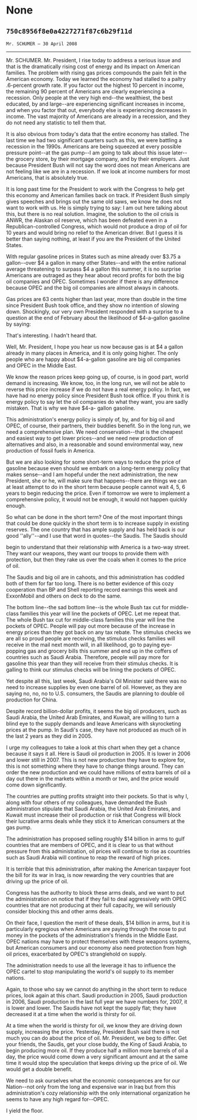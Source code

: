 # None
## `750c8956f8e0a4227271f87c6b29f11d`
`Mr. SCHUMER — 30 April 2008`

---


Mr. SCHUMER. Mr. President, I rise today to address a serious issue 
and that is the dramatically rising cost of energy and its impact on 
American families. The problem with rising gas prices compounds the 
pain felt in the American economy. Today we learned the economy had 
stalled to a paltry .6-percent growth rate. If you factor out the 
highest 10 percent in income, the remaining 90 percent of Americans are 
clearly experiencing a recession. Only people at the very high end--the 
wealthiest, the best educated, by and large--are experiencing 
significant increases in income, and when you factor that out, 
everybody else is experiencing decreases in income. The vast majority 
of Americans are already in a recession, and they do not need any 
statistic to tell them that.

It is also obvious from today's data that the entire economy has 
stalled. The last time we had two significant quarters such as this, we 
were battling a recession in the 1990s. Americans are being squeezed at 
every possible pressure point--at the gas pump--I am going to talk 
about this issue later--the grocery store, by their mortgage company, 
and by their employers. Just because President Bush will not say the 
word does not mean Americans are not feeling like we are in a 
recession. If we look at income numbers for most Americans, that is 
absolutely true.

It is long past time for the President to work with the Congress to 
help get this economy and American families back on track. If President 
Bush simply gives speeches and brings out the same old saws, we know he 
does not want to work with us. He is simply trying to say: I am out 
here talking about this, but there is no real solution. Imagine, the 
solution to the oil crisis is ANWR, the Alaskan oil reserve, which has 
been defeated even in a Republican-controlled Congress, which would not 
produce a drop of oil for 10 years and would bring no relief to the 
American driver. But I guess it is better than saying nothing, at least 
if you are the President of the United States.

With regular gasoline prices in States such as mine already over 
$3.75 a gallon--over $4 a gallon in many other States--and with the 
entire national average threatening to surpass $4 a gallon this summer, 
it is no surprise Americans are outraged as they hear about record 
profits for both the big oil companies and OPEC. Sometimes I wonder if 
there is any difference because OPEC and the big oil companies are 
almost always in cahoots.

Gas prices are 63 cents higher than last year, more than double in 
the time since President Bush took office, and they show no intention 
of slowing down. Shockingly, our very own President responded with a 
surprise to a question at the end of February about the likelihood of 
$4-a-gallon gasoline by saying:




 That's interesting. I hadn't heard that.


Well, Mr. President, I hope you hear us now because gas is at $4 a 
gallon already in many places in America, and it is only going higher. 
The only people who are happy about $4-a-gallon gasoline are big oil 
companies and OPEC in the Middle East.

We know the reason prices keep going up, of course, is in good part, 
world demand is increasing. We know, too, in the long run, we will not 
be able to reverse this price increase if we do not have a real energy 
policy. In fact, we have had no energy policy since President Bush took 
office. If you think it is energy policy to say let the oil companies 
do what they want, you are sadly mistaken. That is why we have $4-a-
gallon gasoline.

This administration's energy policy is simply of, by, and for big oil 
and OPEC, of course, their partners, their buddies benefit. So in the 
long run, we need a comprehensive plan. We need conservation--that is 
the cheapest and easiest way to get lower prices--and we need new 
production of alternatives and also, in a reasonable and sound 
environmental way, new production of fossil fuels in America.

But we are also looking for some short-term ways to reduce the price 
of gasoline because even should we embark on a long-term energy policy 
that makes sense--and I am hopeful under the next administration, the 
new President, she or he, will make sure that happens--there are things 
we can at least attempt to do in the short term because people cannot 
wait 4, 5, 6 years to begin reducing the price. Even if tomorrow we 
were to implement a comprehensive policy, it would not be enough, it 
would not happen quickly enough.

So what can be done in the short term? One of the most important 
things that could be done quickly in the short term is to increase 
supply in existing reserves. The one country that has ample supply and 
has held back is our good ''ally''--and I use that word in quotes--the 
Saudis. The Saudis should


begin to understand that their relationship with America is a two-way 
street. They want our weapons, they want our troops to provide them 
with protection, but then they rake us over the coals when it comes to 
the price of oil.

The Saudis and big oil are in cahoots, and this administration has 
coddled both of them for far too long. There is no better evidence of 
this cozy cooperation than BP and Shell reporting record earnings this 
week and ExxonMobil and others on deck to do the same.

The bottom line--the sad bottom line--is the whole Bush tax cut for 
middle-class families this year will line the pockets of OPEC. Let me 
repeat that. The whole Bush tax cut for middle-class families this year 
will line the pockets of OPEC. People will pay out more because of the 
increase in energy prices than they got back on any tax rebate. The 
stimulus checks we are all so proud people are receiving, the stimulus 
checks families will receive in the mail next month will, in all 
likelihood, go to paying eye-popping gas and grocery bills this summer 
and end up in the coffers of countries such as Saudi Arabia. Therefore, 
people will pay more for gasoline this year than they will receive from 
their stimulus checks. It is galling to think our stimulus checks will 
be lining the pockets of OPEC.

Yet despite all this, last week, Saudi Arabia's Oil Minister said 
there was no need to increase supplies by even one barrel of oil. 
However, as they are saying no, no, no to U.S. consumers, the Saudis 
are planning to double oil production for China.


Despite record billion-dollar profits, it seems the big oil 
producers, such as Saudi Arabia, the United Arab Emirates, and Kuwait, 
are willing to turn a blind eye to the supply demands and leave 
Americans with skyrocketing prices at the pump. In Saudi's case, they 
have not produced as much oil in the last 2 years as they did in 2005.

I urge my colleagues to take a look at this chart when they get a 
chance because it says it all. Here is Saudi oil production in 2005. It 
is lower in 2006 and lower still in 2007. This is not new production 
they have to explore for, this is not something where they have to 
change things around. They can order the new production and we could 
have millions of extra barrels of oil a day out there in the markets 
within a month or two, and the price would come down significantly.

The countries are putting profits straight into their pockets. So 
that is why I, along with four others of my colleagues, have demanded 
the Bush administration stipulate that Saudi Arabia, the United Arab 
Emirates, and Kuwait must increase their oil production or risk that 
Congress will block their lucrative arms deals while they stick it to 
American consumers at the gas pump.

The administration has proposed selling roughly $14 billion in arms 
to gulf countries that are members of OPEC, and it is clear to us that 
without pressure from this administration, oil prices will continue to 
rise as countries such as Saudi Arabia will continue to reap the reward 
of high prices.

It is terrible that this administration, after making the American 
taxpayer foot the bill for its war in Iraq, is now rewarding the very 
countries that are driving up the price of oil.

Congress has the authority to block these arms deals, and we want to 
put the administration on notice that if they fail to deal aggressively 
with OPEC countries that are not producing at their full capacity, we 
will seriously consider blocking this and other arms deals.

On their face, I question the merit of these deals, $14 billion in 
arms, but it is particularly egregious when Americans are paying 
through the nose to put money in the pockets of the administration's 
friends in the Middle East. OPEC nations may have to protect themselves 
with these weapons systems, but American consumers and our economy also 
need protection from high oil prices, exacerbated by OPEC's 
stranglehold on supply.

The administration needs to use all the leverage it has to influence 
the OPEC cartel to stop manipulating the world's oil supply to its 
member nations.

Again, to those who say we cannot do anything in the short term to 
reduce prices, look again at this chart. Saudi production in 2005, 
Saudi production in 2006, Saudi production in the last full year we 
have numbers for, 2007, it is lower and lower. The Saudis have not kept 
the supply flat; they have decreased it at a time when the world is 
thirsty for oil.

At a time when the world is thirsty for oil, we know they are driving 
down supply, increasing the price. Yesterday, President Bush said there 
is not much you can do about the price of oil. Mr. President, we beg to 
differ. Get your friends, the Saudis, get your close buddy, the King of 
Saudi Arabia, to begin producing more oil. If they produce half a 
million more barrels of oil a day, the price would come down a very 
significant amount and at the same time it would stop the speculation 
that keeps driving up the price of oil. We would get a double benefit.

We need to ask ourselves what the economic consequences are for our 
Nation--not only from the long and expensive war in Iraq but from this 
administration's cozy relationship with the only international 
organization he seems to have any high regard for--OPEC.

I yield the floor.